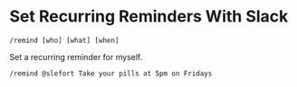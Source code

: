 # Set Recurring Reminders With Slack

    /remind [who] [what] [when]

Set a recurring reminder for myself.

    /remind @slefort Take your pills at 5pm on Fridays
